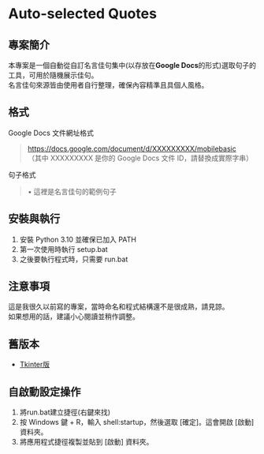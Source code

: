 # Auto-selected Quotes

## 專案簡介
本專案是一個自動從自訂名言佳句集中(以存放在**Google Docs**的形式)選取句子的工具，可用於隨機展示佳句。  
名言佳句來源皆由使用者自行整理，確保內容精準且具個人風格。

## 格式
Google Docs 文件網址格式

>https://docs.google.com/document/d/XXXXXXXXX/mobilebasic  
（其中 XXXXXXXXX 是你的 Google Docs 文件 ID，請替換成實際字串）

句子格式

>• 這裡是名言佳句的範例句子

## 安裝與執行

1. 安裝 Python 3.10 並確保已加入 PATH
2. 第一次使用時執行 setup.bat
3. 之後要執行程式時，只需要 run.bat

## 注意事項
這是我很久以前寫的專案，當時命名和程式結構還不是很成熟，請見諒。  
如果想用的話，建議小心閱讀並稍作調整。
## 舊版本
- [Tkinter版]()

## 自啟動設定操作
1. 將run.bat建立捷徑(右鍵來找)
2. 按 Windows 鍵 + R，輸入 shell:startup，然後選取 [確定]。這會開啟 [啟動] 資料夾。
3. 將應用程式捷徑複製並貼到 [啟動] 資料夾。